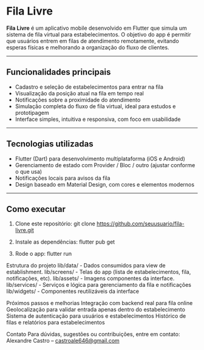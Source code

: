 # Fila Livre

**Fila Livre** é um aplicativo mobile desenvolvido em Flutter que simula um sistema de fila virtual para estabelecimentos. O objetivo do app é permitir que usuários entrem em filas de atendimento remotamente, evitando esperas físicas e melhorando a organização do fluxo de clientes.

---

## Funcionalidades principais

- Cadastro e seleção de estabelecimentos para entrar na fila
- Visualização da posição atual na fila em tempo real
- Notificações sobre a proximidade do atendimento
- Simulação completa do fluxo de fila virtual, ideal para estudos e prototipagem
- Interface simples, intuitiva e responsiva, com foco em usabilidade

---

## Tecnologias utilizadas

- Flutter (Dart) para desenvolvimento multiplataforma (iOS e Android)
- Gerenciamento de estado com Provider / Bloc / outro (ajustar conforme o que usa)
- Notificações locais para avisos da fila
- Design baseado em Material Design, com cores e elementos modernos

---

## Como executar

1. Clone este repositório:
   git clone https://github.com/seuusuario/fila-livre.git

2. Instale as dependências:
flutter pub get

3. Rode o app:
flutter run

Estrutura do projeto
lib/data/ - Dados consumidos para view de establishment.
lib/screens/ - Telas do app (lista de estabelecimentos, fila, notificações, etc).
lib/assets/ - Imagens componentes da interface.
lib/services/ - Serviços e lógica para gerenciamento da fila e notificações
lib/widgets/ - Componentes reutilizáveis da interface

Próximos passos e melhorias
Integração com backend real para fila online
Geolocalização para validar entrada apenas dentro do estabelecimento
Sistema de autenticação para usuários e estabelecimentos
Histórico de filas e relatórios para estabelecimentos

Contato
Para dúvidas, sugestões ou contribuições, entre em contato:
Alexandre Castro – castroale646@gmail.com